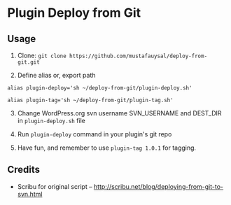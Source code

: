Plugin Deploy from Git
=====

## Usage

1) Clone: `git clone https://github.com/mustafauysal/deploy-from-git.git`

2) Define alias or, export path
```
alias plugin-deploy='sh ~/deploy-from-git/plugin-deploy.sh'

alias plugin-tag='sh ~/deploy-from-git/plugin-tag.sh'
```

3) Change WordPress.org svn username SVN_USERNAME and DEST_DIR in `plugin-deploy.sh` file

4) Run `plugin-deploy` command in your plugin's git repo

5) Have fun, and remember to use `plugin-tag 1.0.1` for tagging.


## Credits

* Scribu for original script – http://scribu.net/blog/deploying-from-git-to-svn.html
